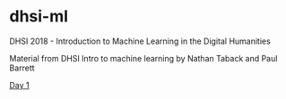 # dhsi-ml
DHSI 2018 - Introduction to Machine Learning in the Digital Humanities

Material from DHSI Intro to machine learning by Nathan Taback and Paul Barrett

[Day 1](https://github.com/ntaback/dhsi-ml/blob/master/day1/day1notes.html)
